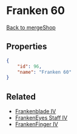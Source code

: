 # Franken 60

<no description available>

[Back to mergeShop](../merge-shops.md)

## Properties

```json
{
    "id": 96,
    "name": "Franken 60"
}
```

## Related

- [Frankenblade IV](../items/6026-frankenblade-iv.md)
- [FrankenEyes Staff IV](../items/6027-frankeneyes-staff-iv.md)
- [FrankenFinger IV](../items/6028-frankenfinger-iv.md)

